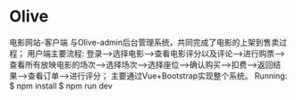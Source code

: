 # Olive
电影网站-客户端
与Olive-admin后台管理系统，共同完成了电影的上架到售卖过程；
用户端主要流程: 登录—>选择电影—>查看电影评分以及评论—>进行购票—>查看所有放映电影的场次—>选择场次—>选择座位—>确认购买—>扣费—>返回结果-->查看订单—>进行评分；
主要通过Vue+Bootstrap实现整个系统。
Running:
$ npm install
$ npm run dev
